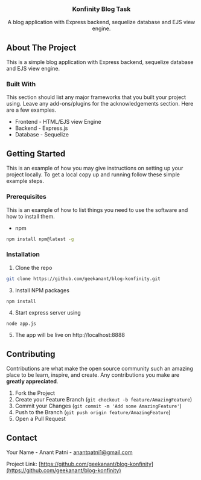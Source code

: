 <p align="center">
  
  <h3 align="center">Konfinity Blog Task</h3>

  <p align="center">
    A blog application with Express backend, sequelize database and EJS view engine.
    <br />

  </p>
</p>

## About The Project

This is a simple blog application with Express backend, sequelize database and EJS view engine.

### Built With
This section should list any major frameworks that you built your project using. Leave any add-ons/plugins for the acknowledgements section. Here are a few examples.
* Frontend - HTML/EJS view Engine
* Backend - Express.js
* Database - Sequelize


## Getting Started

This is an example of how you may give instructions on setting up your project locally.
To get a local copy up and running follow these simple example steps.

### Prerequisites

This is an example of how to list things you need to use the software and how to install them.
* npm
```sh
npm install npm@latest -g
```

### Installation

1. Clone the repo
```sh
git clone https://github.com/geekanant/blog-konfinity.git
```
3. Install NPM packages
```sh
npm install
```
4. Start express server using
```
node app.js
```
5. The app will be live on http://localhost:8888

## Contributing

Contributions are what make the open source community such an amazing place to be learn, inspire, and create. Any contributions you make are **greatly appreciated**.

1. Fork the Project
2. Create your Feature Branch (`git checkout -b feature/AmazingFeature`)
3. Commit your Changes (`git commit -m 'Add some AmazingFeature'`)
4. Push to the Branch (`git push origin feature/AmazingFeature`)
5. Open a Pull Request


## Contact

Your Name - Anant Patni - anantpatni1@gmail.com

Project Link: [https://github.com/geekanant/blog-konfinity](https://github.com/geekanant/blog-konfinity)
